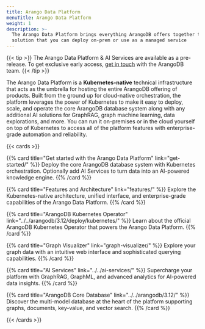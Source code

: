 ```yaml
---
title: Arango Data Platform
menuTitle: Arango Data Platform
weight: 1
description: >-
  The Arango Data Platform brings everything ArangoDB offers together to a single
  solution that you can deploy on-prem or use as a managed service
---
```


{{< tip >}}
The Arango Data Platform & AI Services are available as a pre-release. To get
exclusive early access, [get in touch](https://arangodb.com/contact/) with
the ArangoDB team.
{{< /tip >}}

The Arango Data Platform is a **Kubernetes-native** technical infrastructure that acts as the umbrella
for hosting the entire ArangoDB offering of products. Built from the ground up for 
cloud-native orchestration, the platform leverages the power of Kubernetes to make it easy
to deploy, scale, and operate the core ArangoDB database system along with any additional
AI solutions for GraphRAG, graph machine learning, data explorations, and more. You can
run it on-premises or in the cloud yourself on top of Kubernetes to access all
of the platform features with enterprise-grade automation and reliability.

{{< cards >}}

{{% card title="Get started with the Arango Data Platform" link="get-started/" %}}
Deploy the core ArangoDB database system with Kubernetes orchestration.
Optionally add AI Services to turn data into an AI-powered knowledge engine.
{{% /card %}}

{{% card title="Features and Architecture" link="features/" %}}
Explore the Kubernetes-native architecture, unified interface, and enterprise-grade capabilities of the Arango Data Platform.
{{% /card %}}

{{% card title="ArangoDB Kubernetes Operator" link="../../arangodb/3.12/deploy/kubernetes/" %}}
Learn about the official ArangoDB Kubernetes Operator that powers the Arango Data Platform.
{{% /card %}}

{{% card title="Graph Visualizer" link="graph-visualizer/" %}}
Explore your graph data with an intuitive web interface and sophisticated querying capabilities.
{{% /card %}}

{{% card title="AI Services" link="../../ai-services/" %}}
Supercharge your platform with GraphRAG, GraphML, and advanced analytics for AI-powered data insights.
{{% /card %}}

{{% card title="ArangoDB Core Database" link="../../arangodb/3.12/" %}}
Discover the multi-model database at the heart of the platform supporting graphs, documents, key-value, and vector search.
{{% /card %}}

{{< /cards >}}
